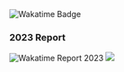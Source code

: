 <!-- Image for the total hours recap -->
<img src="https://wakatime.com/badge/user/4c900281-8ffe-48f1-8d2d-281cea099539.svg" alt="Wakatime Badge">

<h3>2023 Report</h3>
<!-- Image for the total data of 2023 -->
<img src="https://wakatime.com/wrapped/2023/4c900281-8ffe-48f1-8d2d-281cea099539/f49125458beaff8d56cdd8bba52b7dfb9d79af80.png" alt="Wakatime Report 2023">
<a href="https://wakatime.com"><img src="https://wakatime.com/share/@ye1047/662adb1b-6847-4b10-998e-8f9faa8e2800.png" /></a>
